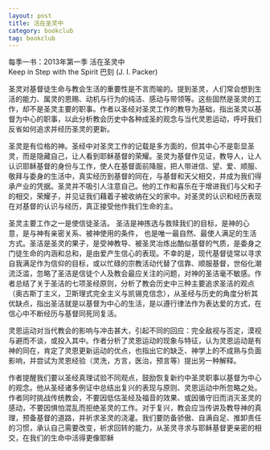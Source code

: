 ```yaml
---
layout: post
title: 活在圣灵中
category: bookclub
tag: bookclub
---
```


每季一书：2013年第一季
活在圣灵中  
Keep in Step with the Spirit 
巴刻   (J. I. Packer) 

圣灵对基督徒生命与教会生活的重要性是不言而喻的。提到圣灵，人们常会想到生活的能力、属灵的恩赐、动机与行为的纯洁、感动与带领等。这些固然是圣灵的工作，却不是圣灵主要的职事。作者以圣经对圣灵工作的教导为基础，指出圣灵以基督为中心的职事，以此分析教会历史中各种成圣的观念与当代灵恩运动，呼吁我们反省如何追求并经历圣灵的更新。 

圣灵是有位格的神。圣经中对圣灵工作的记载是多方面的，但其中心不是彰显圣灵，而是隐藏自己，让人看到耶稣基督的荣耀。圣灵为基督作见证，教导人，让人认识耶稣基督的身份与工作，使人在基督面前降服，把人带进信、望、爱、顺服、敬拜与委身的生活中，真实经历到基督的同在，与基督和天父相交，并成为我们得承产业的凭据。圣灵并不吸引人注意自己。他的工作和喜乐在于增进我们与父和子的相交，荣耀子，并见证我们藉着子被收纳在父的家中。对圣灵的认识和经历表现在对基督的认识与经历，真正接受他作我们生命的主。 

圣灵主要工作之一是使信徒圣洁。 圣洁是神拣选与救赎我们的目标，是神的心意，是与神有亲密关系、被神使用的条件， 也是唯一最自然、最使人满足的生活方式。圣洁是圣灵的果子，是受神教导、被圣灵冶炼出酷似基督的气质，是委身之门徒生命的内涵和总和，是由爱产生信心的表现。不幸的是，现代基督徒常以寻求自我满足作为信仰的目标，或以忙碌的宗教活动代替了信靠、顺服基督，世俗化潮流泛滥，忽略了圣洁是信徒个人及教会最应关注的问题，对神的圣洁毫不敏感。作者总结了关于圣洁的七项圣经原则，分析了教会历史中三种主要追求圣洁的观点（奥古斯丁主义，卫斯理式完全主义与凯锡克信念），从圣经与历史的角度分析其优缺点，指出圣洁就是以基督为中心的生活，是以遵行律法作为表达爱的方式，在信心中不断经历与基督同死同复活。 

灵恩运动对当代教会的影响与冲击甚大，引起不同的回应：完全敌视与否定，漠视与避而不谈，或投入其中。作者分析了灵恩运动的现象与特征，认为灵恩运动是有神的同在，肯定了灵恩更新运动的优点，也指出它的缺乏、神学上的不成熟与负面影响，并尝试为灵恩经验（灵洗，方言，医治，预言等）提出另一种解释。 

作者提醒我们要以圣经真理试验不同观点，鼓励恢复新约中圣灵职事以基督为中心的观念。他从圣经诸多例证中总结出复兴的表现与原则、灵恩运动中所忽略之处。作者同时挑战传统教会，不要因低估圣经及福音的效果、或因循守旧而消灭圣灵的感动，不要因惧怕混乱而拒绝圣灵的工作。对于复兴，教会应当传讲及教导神的真理，预备基督的道路，并祈求圣灵的浇灌。我们要防备骄傲、自满自足、推卸责任的习惯，承认自己需要改变，祈求回转的能力，从圣灵寻求与耶稣基督更亲密的相交，在我们的生命中活得更像耶稣 
